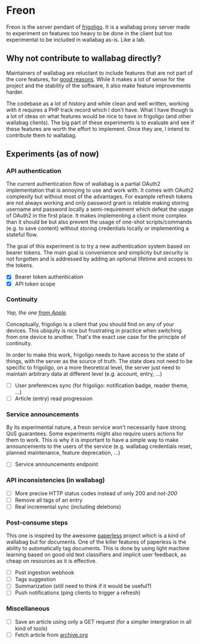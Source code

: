 # Freon

Freon is the server pendant of [frigoligo](https://github.com/casimir/frigoligo). It is a wallabag proxy server made to experiment on features too heavy to be done in the client but too experimental to be included in wallabag as-is. Like a lab.

## Why not contribute to wallabag directly?

Maintainers of wallabag are reluctant to include features that are not part of the core features, for [good reasons](https://wallabag.org/news/wallabag-wont-accept-pr-feature-request). While it makes a lot of sense for the project and the stability of the software, it also make feature improvements harder.

The codebase as a lot of history and while clean and well written, working with it requires a PHP track record which I don't have. What I have though is a lot of ideas on what features would be nice to have in frigoligo (and other wallabag clients).
The big part of these experiments is to evaluate and see if these features are worth the effort to implement. Once they are, I intend to contribute them to wallabag.

## Experiments (as of now)

### API authentication

The current authentication flow of wallabag is a partial OAuth2 implementation that is annoying to use and work with. It comes with OAuth2 complexity but without most of the advantages.
For example refresh tokens are not always working and only password grant is reliable making storing username and password locally a semi-requirement which defeat the usage of OAuth2 in the first place.
It makes implementing a client more complex than it should be but also prevent the usage of one-shot scripts/commands (e.g. to save content) without storing credentials locally or implementing a stateful flow.

The goal of this experiment is to try a new authentication system based on bearer tokens. The main goal is convenience and simplicity but security is not forgotten and is addressed by adding an optional lifetime and scopes to the tokens.

- [x] Bearer token authentication
- [x] API token scope

### Continuity

_Yep, the one [from Apple](https://www.apple.com/macos/continuity/)._

Conceptually, frigoligo is a client that you should find on any of your devices. This ubiquity is nice but frustrating in practice when switching from one device to another. That's the exact use case for the principle of continuity.

In order to make this work, frigoligo needs to have access to the state of things, with the server as the source of truth. The state does not need to be specific to frigoligo, on a more theoretical level, the server just need to maintain arbitrary data at different level (e.g. account, entry, ...)

- [ ] User preferences sync (for frigoligo: notification badge, reader theme, ...)
- [ ] Article (entry) read progression

### Service announcements

By its experimental nature, a freon service won't necessarily have strong QoS guarantees. Some experiments might also require users actions for them to work. This is why it is important to have a simple way to make announcements to the users of the service (e.g. wallabag credentials reset, planned maintenance, feature deprecation, ...)

- [ ] Service announcements endpoint

### API inconsistencies (in wallabag)

- [ ] More precise HTTP status codes instead of only 200 and _not-200_
- [ ] Remove all tags of an entry
- [ ] Real incremental sync (including deletions)

### Post-consume steps

This one is inspired by the awesome [paperless](https://github.com/the-paperless-project/paperless) project which is a kind of wallabag but for documents.
One of the killer features of paperless is the ability to automatically tag documents. This is done by using light machine learning based on good old text classifiers and implicit user feedback, as cheap on resources as it is effective.

- [ ] Post ingestion webhook
- [ ] Tags suggestion
- [ ] Summarization (still need to think if it would be useful?)
- [ ] Push notifications (ping clients to trigger a refresh)

### Miscellaneous

- [ ] Save an article using only a GET request (for a simpler intergration in all kind of tools)
- [ ] Fetch article from [archive.org](https://archive.org/help/wayback_api.php)
